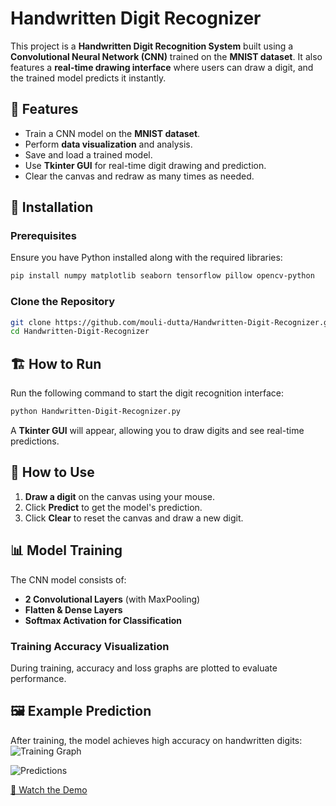# Handwritten Digit Recognizer

This project is a **Handwritten Digit Recognition System** built using a **Convolutional Neural Network (CNN)** trained on the **MNIST dataset**. It also features a **real-time drawing interface** where users can draw a digit, and the trained model predicts it instantly.

## 🚀 Features
- Train a CNN model on the **MNIST dataset**.
- Perform **data visualization** and analysis.
- Save and load a trained model.
- Use **Tkinter GUI** for real-time digit drawing and prediction.
- Clear the canvas and redraw as many times as needed.

## 📌 Installation
### Prerequisites
Ensure you have Python installed along with the required libraries:
```sh
pip install numpy matplotlib seaborn tensorflow pillow opencv-python
```

### Clone the Repository
```sh
git clone https://github.com/mouli-dutta/Handwritten-Digit-Recognizer.git
cd Handwritten-Digit-Recognizer
```

## 🏗️ How to Run
Run the following command to start the digit recognition interface:
```sh
python Handwritten-Digit-Recognizer.py
```
A **Tkinter GUI** will appear, allowing you to draw digits and see real-time predictions.

## 🎨 How to Use
1. **Draw a digit** on the canvas using your mouse.
2. Click **Predict** to get the model's prediction.
3. Click **Clear** to reset the canvas and draw a new digit.

## 📊 Model Training
The CNN model consists of:
- **2 Convolutional Layers** (with MaxPooling)
- **Flatten & Dense Layers**
- **Softmax Activation for Classification**

### Training Accuracy Visualization
During training, accuracy and loss graphs are plotted to evaluate performance.

## 🖼️ Example Prediction
After training, the model achieves high accuracy on handwritten digits:
![Training Graph](https://github.com/user-attachments/assets/73f64159-45c9-46e9-b99f-a188a036861b)


![Predictions](https://github.com/user-attachments/assets/734b5797-a083-4f56-9cf9-0ca2125da6bf)

[🎥 Watch the Demo](https://github.com/user-attachments/assets/653bc210-9f01-4619-9418-fdc9eab0e3a9)


